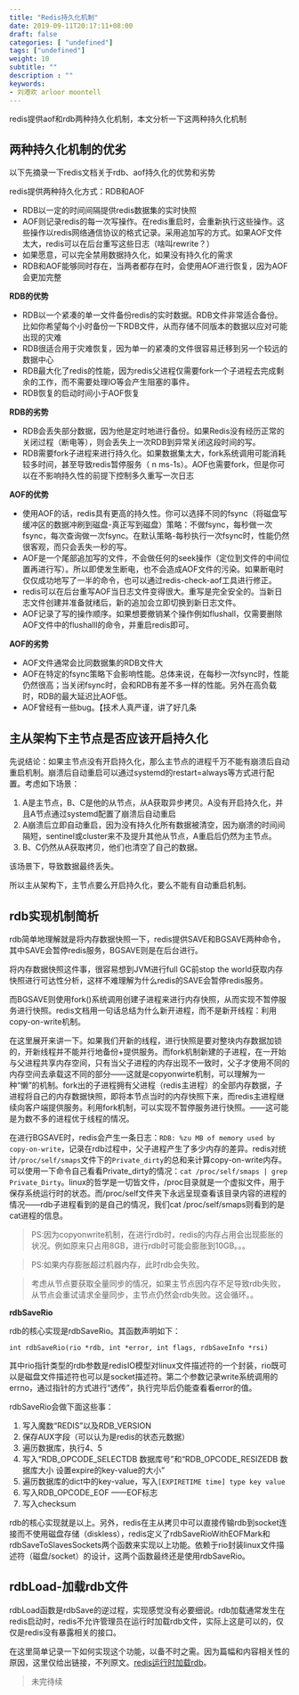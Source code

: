 ```yaml
---
title: "Redis持久化机制"
date: 2019-09-11T20:17:11+08:00
draft: false
categories: [ "undefined"]
tags: ["undefined"]
weight: 10
subtitle: ""
description : ""
keywords:
- 刘港欢 arloor moontell
---
```


redis提供aof和rdb两种持久化机制，本文分析一下这两种持久化机制

## 两种持久化机制的优劣

以下先摘录一下redis文档关于rdb、aof持久化的优势和劣势

redis提供两种持久化方式：RDB和AOF

- RDB以一定的时间间隔提供redis数据集的实时快照
- AOF则记录redis的每一次写操作。在redis重启时，会重新执行这些操作。这些操作以redis网络通信协议的格式记录。采用追加写的方式。如果AOF文件太大，redis可以在后台重写这些日志（啥叫rewrite？）
- 如果愿意，可以完全禁用数据持久化，如果没有持久化的需求
- RDB和AOF能够同时存在，当两者都存在时，会使用AOF进行恢复，因为AOF会更加完整

**RDB的优势**

- RDB以一个紧凑的单一文件备份redis的实时数据。RDB文件非常适合备份。比如你希望每个小时备份一下RDB文件，从而存储不同版本的数据以应对可能出现的灾难
- RDB很适合用于灾难恢复，因为单一的紧凑的文件很容易迁移到另一个较远的数据中心
- RDB最大化了redis的性能，因为redis父进程仅需要fork一个子进程去完成剩余的工作，而不需要处理IO等会产生阻塞的事件。
- RDB恢复的启动时间小于AOF恢复

**RDB的劣势**

- RDB会丢失部分数据，因为他是定时地进行备份。如果Redis没有经历正常的关闭过程（断电等），则会丢失上一次RDB到异常关闭这段时间的写。
- RDB需要fork子进程来进行持久化。如果数据集太大，fork系统调用可能消耗较多时间，甚至导致redis暂停服务（ n ms-1s）。AOF也需要fork，但是你可以在不影响持久性的前提下控制多久重写一次日志

**AOF的优势**

- 使用AOF的话，redis具有更高的持久性。你可以选择不同的fsync（将磁盘写缓冲区的数据冲刷到磁盘-真正写到磁盘）策略：不做fsync，每秒做一次fsync，每次查询做一次fsync。在默认策略-每秒执行一次fsync时，性能仍然很客观，而只会丢失一秒的写。
- AOF是一个尾部追加写的文件，不会做任何的seek操作（定位到文件的中间位置再进行写）。所以即使发生断电，也不会造成AOF文件的污染。如果断电时仅仅成功地写了一半的命令，也可以通过redis-check-aof工具进行修正。
- redis可以在后台重写AOF当日志文件变得很大。重写是完全安全的。当新日志文件创建并准备就绪后，新的追加会立即切换到新日志文件。
- AOF记录了写的操作顺序。如果想要撤销某个操作例如flushall，仅需要删除AOF文件中的flushalll的命令，并重启redis即可。

**AOF的劣势**

- AOF文件通常会比同数据集的RDB文件大
- AOF在特定的fsync策略下会影响性能。总体来说，在每秒一次fsync时，性能仍然很高；当关闭fsync时，会和RDB有差不多一样的性能。另外在高负载时，RDB的最大延迟比AOF低。
- AOF曾经有一些bug。【技术人真严谨，讲了好几条

## 主从架构下主节点是否应该开启持久化

先说结论：如果主节点没有开启持久化，那么主节点的进程千万不能有崩溃后自动重启机制。崩溃后自动重启可以通过systemd的restart=always等方式进行配置。考虑如下场景：

1. A是主节点，B、C是他的从节点，从A获取异步拷贝。A没有开启持久化，并且A节点通过systemd配置了崩溃后自动重启
2. A崩溃后立即自动重启，因为没有持久化所有数据被清空，因为崩溃的时间间隔短，sentinel或cluster来不及提升其他从节点，A重启后仍然为主节点。
3. B、C仍然从A获取拷贝，他们也清空了自己的数据。

该场景下，导致数据最终丢失。

所以主从架构下，主节点要么开启持久化，要么不能有自动重启机制。

## rdb实现机制简析

rdb简单地理解就是将内存数据快照一下，redis提供SAVE和BGSAVE两种命令，其中SAVE会暂停redis服务，BGSAVE则是在后台进行。

将内存数据快照这件事，很容易想到JVM进行full GC前stop the world获取内存快照进行可达性分析，这样不难理解为什么redis的SAVE会暂停redis服务。

而BGSAVE则使用fork()系统调用创建子进程来进行内存快照，从而实现不暂停服务进行快照。redis文档用一句话总结为什么新开进程，而不是新开线程：利用copy-on-write机制。

在这里展开来讲一下。如果我们开新的线程，进行快照是要对整块内存数据加锁的，开新线程并不能并行地备份+提供服务。而fork机制新建的子进程，在一开始与父进程共享内存空间，只有当父子进程的内存出现不一致时，父子才使用不同的内存空间去承载这不同的部分——这就是copyonwirte机制，可以理解为一种“懒”的机制。fork出的子进程拥有父进程（redis主进程）的全部内存数据，子进程将自己的内存数据快照，即将本节点当时的内存快照下来，而redis主进程继续向客户端提供服务。利用fork机制，可以实现不暂停服务进行快照。——这可能是为数不多的进程优于线程的情况。

在进行BGSAVE时，redis会产生一条日志：`RDB: %zu MB of memory used by copy-on-write`，记录在rdb过程中，父子进程产生了多少内存的差异。redis对统计`/proc/self/smaps`文件下的`Private_dirty`的总和来计算copy-on-write内存。可以使用一下命令自己看看Private_dirty的情况：`cat /proc/self/smaps | grep Private_Dirty`。linux的哲学是一切皆文件，/proc目录就是一个虚拟文件，用于保存系统运行时的状态。而/proc/self文件夹下永远呈现查看该目录内容的进程的情况——rdb子进程看到的是自己的情况，我们cat /proc/self/smaps则看到的是cat进程的信息。

> PS:因为copyonwrite机制，在进行rdb时，redis的内存占用会出现膨胀的状况。例如原来只占用8GB，进行rdb时可能会膨胀到10GB。。。

> PS:如果内存膨胀超过机器内存，此时rdb会失败。

> 考虑从节点要获取全量同步的情况，如果主节点因内存不足导致rdb失败，从节点会重试请求全量同步，主节点仍然会rdb失败。这会循环。。

**rdbSaveRio**

rdb的核心实现是rdbSaveRio。其函数声明如下：

```
int rdbSaveRio(rio *rdb, int *error, int flags, rdbSaveInfo *rsi)
```

其中rio指针类型的rdb参数是redisIO模型对linux文件描述符的一个封装，rio既可以是磁盘文件描述符也可以是socket描述符。第二个参数记录write系统调用的errno，通过指针的方式进行“透传”，执行完毕后仍能查看看error的值。

rdbSaveRio会做下面这些事：

1. 写入魔数“REDIS”以及RDB_VERSION
2. 保存AUX字段（可以认为是redis的状态元数据）
3. 遍历数据库，执行4、5
4. 写入“RDB_OPCODE_SELECTDB 数据库号”和“RDB_OPCODE_RESIZEDB 数据库大小 设置expire的key-value的大小”
5. 遍历数据库的dict中的key-value，写入`[EXPIRETIME time] type key value`
6. 写入RDB_OPCODE_EOF ——EOF标志
7. 写入checksum

rdb的核心实现就是以上。另外，redis在主从拷贝中可以直接传输rdb到socket连接而不使用磁盘存储（diskless），redis定义了rdbSaveRioWithEOFMark和rdbSaveToSlavesSockets两个函数来实现以上功能。依赖于rio封装linux文件描述符（磁盘/socket）的设计，这两个函数最终还是使用rdbSaveRio。


## rdbLoad-加载rdb文件

rdbLoad函数是rdbSave的逆过程，实现感觉没有必要细说。rdb加载通常发生在redis启动时，redis不允许管理员在运行时加载rdb文件，实际上这是可以的，仅仅是redis没有暴露相关的接口。

在这里简单记录一下如何实现这个功能，以备不时之需。因为篇幅和内容相关性的原因，这里仅给出链接，不列原文。[redis运行时加载rdb](/posts/redis/redis-online-load-rdb/)。

> 未完待续


